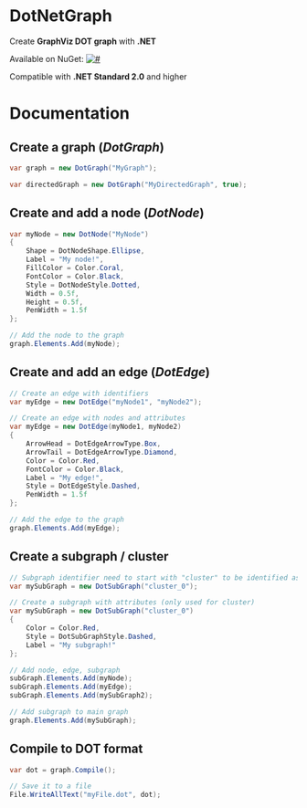 # DotNetGraph

Create **GraphViz DOT graph** with **.NET**

Available on NuGet: [![#](https://img.shields.io/nuget/v/DotNetGraph.svg)](https://www.nuget.org/packages/DotNetGraph/)

Compatible with **.NET Standard 2.0** and higher

# Documentation

## Create a graph (*DotGraph*)

```csharp
var graph = new DotGraph("MyGraph");

var directedGraph = new DotGraph("MyDirectedGraph", true);
```

## Create and add a node (*DotNode*)

```csharp
var myNode = new DotNode("MyNode")
{
    Shape = DotNodeShape.Ellipse,
    Label = "My node!",
    FillColor = Color.Coral,
    FontColor = Color.Black,
    Style = DotNodeStyle.Dotted,
    Width = 0.5f,
    Height = 0.5f,
    PenWidth = 1.5f
};

// Add the node to the graph
graph.Elements.Add(myNode);
```

## Create and add an edge (*DotEdge*)

```csharp
// Create an edge with identifiers
var myEdge = new DotEdge("myNode1", "myNode2");

// Create an edge with nodes and attributes
var myEdge = new DotEdge(myNode1, myNode2)
{
    ArrowHead = DotEdgeArrowType.Box,
    ArrowTail = DotEdgeArrowType.Diamond,
    Color = Color.Red,
    FontColor = Color.Black,
    Label = "My edge!",
    Style = DotEdgeStyle.Dashed,
    PenWidth = 1.5f
};

// Add the edge to the graph
graph.Elements.Add(myEdge);
```

## Create a subgraph / cluster

```csharp
// Subgraph identifier need to start with "cluster" to be identified as a cluster
var mySubGraph = new DotSubGraph("cluster_0");

// Create a subgraph with attributes (only used for cluster)
var mySubGraph = new DotSubGraph("cluster_0")
{
    Color = Color.Red,
    Style = DotSubGraphStyle.Dashed,
    Label = "My subgraph!"
};

// Add node, edge, subgraph
subGraph.Elements.Add(myNode);
subGraph.Elements.Add(myEdge);
subGraph.Elements.Add(mySubGraph2);

// Add subgraph to main graph
graph.Elements.Add(mySubGraph);
```

## Compile to DOT format

```csharp
var dot = graph.Compile();

// Save it to a file
File.WriteAllText("myFile.dot", dot);
```